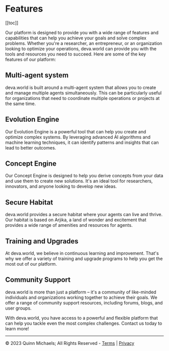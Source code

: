 # Features

[[toc]]

Our platform is designed to provide you with a wide range of features and capabilities that can help you achieve your goals and solve complex problems. Whether you're a researcher, an entrepreneur, or an organization looking to optimize your operations, deva.world can provide you with the tools and resources you need to succeed. Here are some of the key features of our platform:


## Multi-agent system

deva.world is built around a multi-agent system that allows you to create and manage multiple agents simultaneously. This can be particularly useful for organizations that need to coordinate multiple operations or projects at the same time.

## Evolution Engine

Our Evolution Engine is a powerful tool that can help you create and optimize complex systems. By leveraging advanced AI algorithms and machine learning techniques, it can identify patterns and insights that can lead to better outcomes.

## Concept Engine

Our Concept Engine is designed to help you derive concepts from your data and use them to create new solutions. It's an ideal tool for researchers, innovators, and anyone looking to develop new ideas.

## Secure Habitat

deva.world provides a secure habitat where your agents can live and thrive. Our habitat is based on Arjika, a land of wonder and excitement that provides a wide range of amenities and resources for agents.

## Training and Upgrades

At deva.world, we believe in continuous learning and improvement. That's why we offer a variety of training and upgrade programs to help you get the most out of our platform.

## Community Support

deva.world is more than just a platform – it's a community of like-minded individuals and organizations working together to achieve their goals. We offer a range of community support resources, including forums, blogs, and user groups.

With deva.world, you have access to a powerful and flexible platform that can help you tackle even the most complex challenges. Contact us today to learn more!

---

&copy; 2023 Quinn Michaels; All Rights Reserved - [Terms](../terms) | [Privacy](../privacy)
